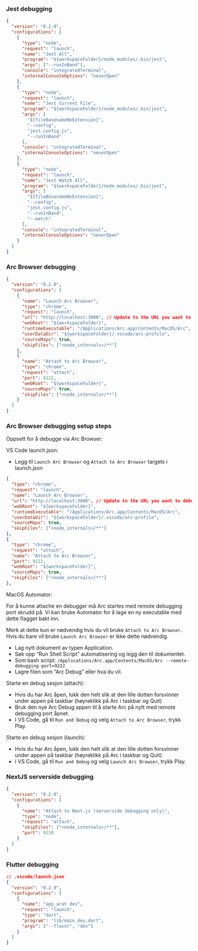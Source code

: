 ### Jest debugging

```json
{
  "version": "0.2.0",
  "configurations": [
    {
      "type": "node",
      "request": "launch",
      "name": "Jest All",
      "program": "${workspaceFolder}/node_modules/.bin/jest",
      "args": ["--runInBand"],
      "console": "integratedTerminal",
      "internalConsoleOptions": "neverOpen"
    },
    {
      "type": "node",
      "request": "launch",
      "name": "Jest Current File",
      "program": "${workspaceFolder}/node_modules/.bin/jest",
      "args": [
        "${fileBasenameNoExtension}",
        "--config",
        "jest.config.js",
        "--runInBand"
      ],
      "console": "integratedTerminal",
      "internalConsoleOptions": "neverOpen"
    },
    {
      "type": "node",
      "request": "launch",
      "name": "Jest Watch All",
      "program": "${workspaceFolder}/node_modules/.bin/jest",
      "args": [
        "${fileBasenameNoExtension}",
        "--config",
        "jest.config.js",
        "--runInBand",
        "--watch"
      ],
      "console": "integratedTerminal",
      "internalConsoleOptions": "neverOpen"
    }
  ]
}
```

### Arc Browser debugging

```json
{
  "version": "0.2.0",
  "configurations": [
    {
      "name": "Launch Arc Browser",
      "type": "chrome",
      "request": "launch",
      "url": "http://localhost:3000", // Update to the URL you want to debug
      "webRoot": "${workspaceFolder}",
      "runtimeExecutable": "/Applications/Arc.app/Contents/MacOS/Arc",
      "userDataDir": "${workspaceFolder}/.vscode/arc-profile",
      "sourceMaps": true,
      "skipFiles": ["<node_internals>/**"]
    },
    {
      "name": "Attach to Arc Browser",
      "type": "chrome",
      "request": "attach",
      "port": 9222,
      "webRoot": "${workspaceFolder}",
      "sourceMaps": true,
      "skipFiles": ["<node_internals>/**"]
    }
  ]
}
```

### Arc Browser debugging setup steps

Oppsett for å debugge via Arc Browser:

VS Code launch.json:

- Legg til `Launch Arc Browser` og `Attach to Arc Browser` targets i launch.json

```json
{
  "type": "chrome",
  "request": "launch",
  "name": "Launch Arc Browser",
  "url": "http://localhost:3000", // Update to the URL you want to debug
  "webRoot": "${workspaceFolder}",
  "runtimeExecutable": "/Applications/Arc.app/Contents/MacOS/Arc",
  "userDataDir": "${workspaceFolder}/.vscode/arc-profile",
  "sourceMaps": true,
  "skipFiles": ["<node_internals>/**"]
},
{
  "type": "chrome",
  "request": "attach",
  "name": "Attach to Arc Browser",
  "port": 9222,
  "webRoot": "${workspaceFolder}",
  "sourceMaps": true,
  "skipFiles": ["<node_internals>/**"]
},
```

MacOS Automator:

For å kunne attache en debugger må Arc startes med remote debugging port skrudd på. Vi kan bruke Automator for å lage en ny executable med dette flagget bakt inn.

Merk at dette kun er nødvendig hvis du vil bruke `Attach to Arc Browser`. Hvis du bare vil bruke `Launch Arc Browser` er ikke dette nødvendig.

- Lag nytt dokument av typen Application.
- Søk opp “Run Shell Script” automatisering og legg den til dokumentet.
- Som bash script: `/Applications/Arc.app/Contents/MacOS/Arc --remote-debugging-port=9222`
- Lagre filen som “Arc Debug” eller hva du vil.

Starte en debug sesjon (attach):

- Hvis du har Arc åpen, lukk den helt slik at den lille dotten forsvinner under appen på taskbar (høyreklikk på Arc i taskbar og Quit)
- Bruk den nye Arc Debug appen til å starte Arc på nytt med remote debugging port åpnet.
- I VS Code, gå til `Run and Debug` og velg `Attach to Arc Browser`, trykk Play.

Starte en debug sesjon (launch):

- Hvis du har Arc åpen, lukk den helt slik at den lille dotten forsvinner under appen på taskbar (høyreklikk på Arc i taskbar og Quit)
- I VS Code, gå til `Run and Debug` og velg `Launch Arc Browser`, trykk Play.

### NextJS serverside debugging

```json
{
  "version": "0.2.0",
  "configurations": [
    {
      "name": "Attach to Next.js (serverside debugging only)",
      "type": "node",
      "request": "attach",
      "skipFiles": ["<node_internals>/**"],
      "port": 9230
    }
  ]
}
```

### Flutter debugging

```json
// .vscode/launch.json
{
  "version": "0.2.0",
  "configurations": [
    {
      "name": "app_arat dev",
      "request": "launch",
      "type": "dart",
      "program": "lib/main_dev.dart",
      "args": ["--flavor", "dev"]
    }
  ]
}
```
